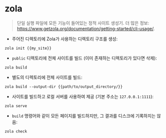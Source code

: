 # zola

> 단일 실행 파일에 모든 기능이 들어있는 정적 사이트 생성기.
> 더 많은 정보: <https://www.getzola.org/documentation/getting-started/cli-usage/>.

- 주어진 디렉토리에 Zola가 사용하는 디렉토리 구조를 생성:

`zola init {{my_site}}`

- `public` 디렉토리에 전체 사이트를 빌드 (이미 존재하는 디렉토리가 있다면 삭제):

`zola build`

- 별도의 디렉토리에 전체 사이트를 빌드:

`zola build --output-dir {{path/to/output_directory/}}`

- 사이트를 빌드하고 로컬 서버를 사용하여 제공 (기본 주소는 `127.0.0.1:1111`):

`zola serve`

- `build` 명령어와 같이 모든 페이지를 빌드하지만, 그 결과를 디스크에 기록하지는 않음:

`zola check`
